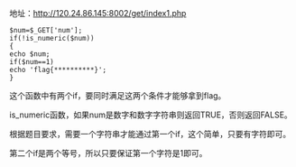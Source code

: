 地址：http://120.24.86.145:8002/get/index1.php


````
$num=$_GET['num'];
if(!is_numeric($num))
{
echo $num;
if($num==1)
echo 'flag{**********}';
}
````

这个函数中有两个if，要同时满足这两个条件才能够拿到flag。</br>

is_numeric函数，如果num是数字和数字字符串则返回TRUE，否则返回FALSE。</br>

根据题目要求，需要一个字符串才能通过第一个if，这个简单，只要有字符即可。</br>

第二个if是两个等号，所以只要保证第一个字符是1即可。

